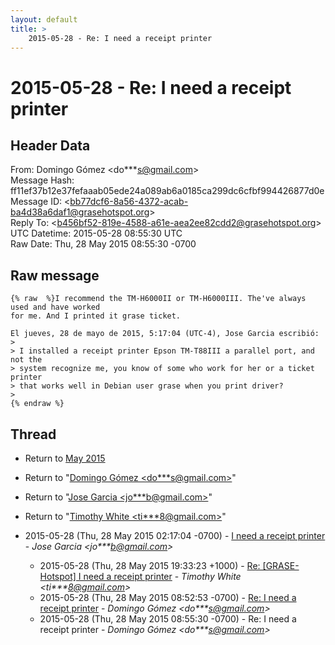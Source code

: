 ```yaml
---
layout: default
title: >
    2015-05-28 - Re: I need a receipt printer
---
```


# 2015-05-28 - Re: I need a receipt printer

## Header Data

From: Domingo Gómez \<do***s@gmail.com\><br>
Message Hash: ff11ef37b12e37fefaaab05ede24a089ab6a0185ca299dc6cfbf994426877d0e<br>
Message ID: \<bb77dcf6-8a56-4372-acab-ba4d38a6daf1@grasehotspot.org\><br>
Reply To: \<b456bf52-819e-4588-a61e-aea2ee82cdd2@grasehotspot.org\><br>
UTC Datetime: 2015-05-28 08:55:30 UTC<br>
Raw Date: Thu, 28 May 2015 08:55:30 -0700<br>

## Raw message

```
{% raw  %}I recommend the TM-H6000II or TM-H6000III. The've always used and have worked 
for me. And I printed it grase ticket.

El jueves, 28 de mayo de 2015, 5:17:04 (UTC-4), Jose Garcia escribió:
>
> I installed a receipt printer Epson TM-T88III a parallel port, and not the 
> system recognize me, you know of some who work for her or a ticket printer 
> that works well in Debian user grase when you print driver?
>
{% endraw %}
```

## Thread

+ Return to [May 2015](/archive/2015/05)

+ Return to "[Domingo Gómez <do***s<span>@</span>gmail.com>](/authors/do___s_at_gmail_com)"
+ Return to "[Jose Garcia <jo***b<span>@</span>gmail.com>](/authors/jo___b_at_gmail_com)"
+ Return to "[Timothy White <ti***8<span>@</span>gmail.com>](/authors/ti___8_at_gmail_com)"

+ 2015-05-28 (Thu, 28 May 2015 02:17:04 -0700) - [I need a receipt printer](/archive/2015/05/b718232d2f4e951c4e98236e096ec557a522c3decda670ed02921a8047b35fdc) - _Jose Garcia \<jo***b@gmail.com\>_
  + 2015-05-28 (Thu, 28 May 2015 19:33:23 +1000) - [Re: [GRASE-Hotspot] I need a receipt printer](/archive/2015/05/96c9c7017305cdef3433482a99c4a69844ad7fb1c910e128e5e3d3c64903137a) - _Timothy White \<ti***8@gmail.com\>_
  + 2015-05-28 (Thu, 28 May 2015 08:52:53 -0700) - [Re: I need a receipt printer](/archive/2015/05/356ccd6da95aa5e43325fabff35b33bc02991c3bacbbed09ffb7f63594e53fc4) - _Domingo Gómez \<do***s@gmail.com\>_
  + 2015-05-28 (Thu, 28 May 2015 08:55:30 -0700) - Re: I need a receipt printer - _Domingo Gómez \<do***s@gmail.com\>_

